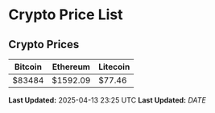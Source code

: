 # Crypto Price List

## Crypto Prices
| Bitcoin | Ethereum | Litecoin |
| ------- | -------- | -------- |
| $83484 | $1592.09 | $77.46 |
**Last Updated:** 2025-04-13 23:25 UTC
**Last Updated:** $DATE$
